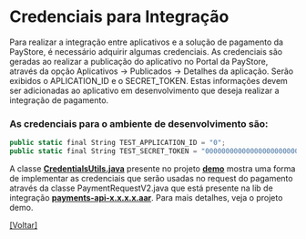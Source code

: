# Credenciais para Integração

Para realizar a integração entre aplicativos e a solução de pagamento da PayStore, é necessário adquirir algumas credenciais. As credenciais são geradas ao realizar a publicação do aplicativo no Portal da PayStore, através da opção Aplicativos -> Publicados -> Detalhes da aplicação. Serão exibidos o APLICATION_ID e o SECRET_TOKEN. Estas informações devem ser adicionadas ao aplicativo em desenvolvimento que deseja realizar a integração de pagamento.

### As credenciais para o ambiente de desenvolvimento são:
```csharp
public static final String TEST_APPLICATION_ID = "0";
public static final String TEST_SECRET_TOKEN = "000000000000000000000000";
```

A classe [**CredentialsUtils.java**](https://github.com/Discover-Pay/payments-api-demo-android) presente no projeto [**demo**](https://github.com/Discover-Pay/payments-api-demo-android) mostra uma forma de implementar as credenciais que serão usadas no request do pagamento através da classe PaymentRequestV2.java que está presente na lib de integração [**payments-api-x.x.x.x.aar**](https://github.com/Discover-Pay/payments-api-demo-android/tree/main/app/aars). Para mais detalhes, veja o projeto demo.


[[Voltar]](./README.md)
